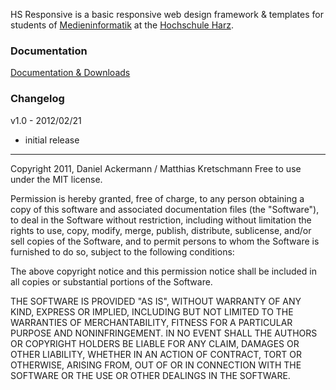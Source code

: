 HS Responsive is a basic responsive web design framework &amp; templates for students of [Medieninformatik](http://www.medieninformatik.de/) at the [Hochschule Harz](http://www.hs-harz.de/).

### Documentation

[Documentation &amp; Downloads](http://kremalicious.github.com/hsresponsive)


### Changelog

v1.0 - 2012/02/21
- initial release


* * *

Copyright 2011, Daniel Ackermann / Matthias Kretschmann
Free to use under the MIT license.

Permission is hereby granted, free of charge, to any person obtaining a copy of this software and associated documentation files (the "Software"), to deal in the Software without restriction, including without limitation the rights to use, copy, modify, merge, publish, distribute, sublicense, and/or sell copies of the Software, and to permit persons to whom the Software is furnished to do so, subject to the following conditions:

The above copyright notice and this permission notice shall be included in all copies or substantial portions of the Software.

THE SOFTWARE IS PROVIDED "AS IS", WITHOUT WARRANTY OF ANY KIND, EXPRESS OR IMPLIED, INCLUDING BUT NOT LIMITED TO THE WARRANTIES OF MERCHANTABILITY, FITNESS FOR A PARTICULAR PURPOSE AND NONINFRINGEMENT. IN NO EVENT SHALL THE AUTHORS OR COPYRIGHT HOLDERS BE LIABLE FOR ANY CLAIM, DAMAGES OR OTHER LIABILITY, WHETHER IN AN ACTION OF CONTRACT, TORT OR OTHERWISE, ARISING FROM, OUT OF OR IN CONNECTION WITH THE SOFTWARE OR THE USE OR OTHER DEALINGS IN THE SOFTWARE.